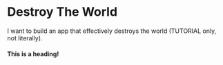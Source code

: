 # Destroy The World
I want to build an app that effectively destroys the world (TUTORIAL only, not literally).

#### This is a heading!
